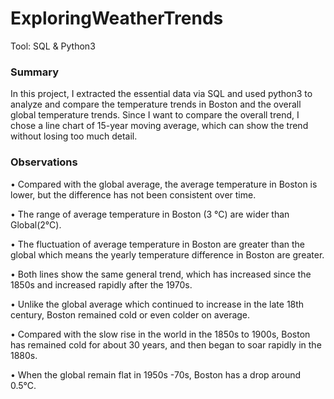 # ExploringWeatherTrends
Tool: SQL &amp; Python3

### Summary
In this project, I extracted the essential data via SQL and used python3 to analyze and compare the temperature trends in Boston and the overall global temperature trends. Since I want to compare the overall trend, I chose a line chart of 15-year moving average, which can show the trend without losing too much detail. 



### Observations
•	Compared with the global average, the average temperature in Boston is lower, but the difference has not been consistent over time.

•	The range of average temperature in Boston (3 °C) are wider than Global(2°C).

•	The fluctuation of average temperature in Boston are greater than the global which means the yearly temperature difference in Boston are greater. 

•	Both lines show the same general trend, which has increased since the 1850s and increased rapidly after the 1970s.

•	Unlike the global average which continued to increase in the late 18th century, Boston remained cold or even colder on average. 

•	Compared with the slow rise in the world in the 1850s to 1900s, Boston has remained cold for about 30 years, and then began to soar rapidly in the 1880s. 

•	When the global remain flat in 1950s -70s, Boston has a drop around 0.5°C.

